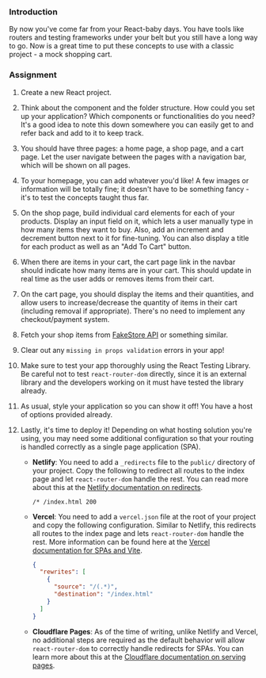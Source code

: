 ### Introduction

By now you've come far from your React-baby days. You have tools like routers and testing frameworks under your belt but you still have a long way to go. Now is a great time to put these concepts to use with a classic project - a mock shopping cart.

### Assignment

<div class="lesson-content__panel" markdown="1">

1. Create a new React project.
1. Think about the component and the folder structure. How could you set up your application? Which components or functionalities do you need? It's a good idea to note this down somewhere you can easily get to and refer back and add to it to keep track.
1. You should have three pages: a home page, a shop page, and a cart page. Let the user navigate between the pages with a navigation bar, which will be shown on all pages.
1. To your homepage, you can add whatever you'd like! A few images or information will be totally fine; it doesn't have to be something fancy - it's to test the concepts taught thus far.
1. On the shop page, build individual card elements for each of your products. Display an input field on it, which lets a user manually type in how many items they want to buy. Also, add an increment and decrement button next to it for fine-tuning. You can also display a title for each product as well as an "Add To Cart" button.
1. When there are items in your cart, the cart page link in the navbar should indicate how many items are in your cart. This should update in real time as the user adds or removes items from their cart.
1. On the cart page, you should display the items and their quantities, and allow users to increase/decrease the quantity of items in their cart (including removal if appropriate). There's no need to implement any checkout/payment system.
1. Fetch your shop items from [FakeStore API](https://fakestoreapi.com) or something similar.
1. Clear out any `missing in props validation` errors in your app!
1. Make sure to test your app thoroughly using the React Testing Library. Be careful not to test `react-router-dom` directly, since it is an external library and the developers working on it must have tested the library already.
1. As usual, style your application so you can show it off! You have a host of options provided already.
1. Lastly, it's time to deploy it! Depending on what hosting solution you're using, you may need some additional configuration so that your routing is handled correctly as a single page application (SPA).

   - **Netlify**: You need to add a `_redirects` file to the `public/` directory of your project. Copy the following to redirect all routes to the index page and let `react-router-dom` handle the rest. You can read more about this at the [Netlify documentation on redirects](https://docs.netlify.com/routing/redirects/).

     ```text
     /* /index.html 200
     ```

   - **Vercel**: You need to add a `vercel.json` file at the root of your project and copy the following configuration. Similar to Netlify, this redirects all routes to the index page and lets `react-router-dom` handle the rest. More information can be found here at the [Vercel documentation for SPAs and Vite](https://vercel.com/docs/frameworks/vite#using-vite-to-make-spas).

     ```json
     {
       "rewrites": [
         {
           "source": "/(.*)",
           "destination": "/index.html"
         }
       ]
     }
     ```

   - **Cloudflare Pages**: As of the time of writing, unlike Netlify and Vercel, no additional steps are required as the default behavior will allow `react-router-dom` to correctly handle redirects for SPAs. You can learn more about this at the [Cloudflare documentation on serving pages](https://developers.cloudflare.com/pages/platform/serving-pages/).

</div>
